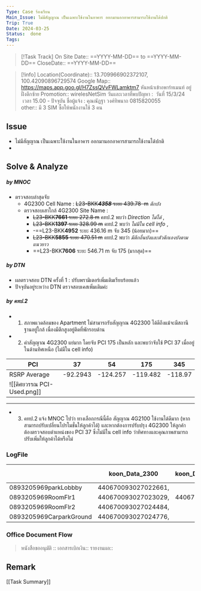 ```yaml
---
Type: Case ร้องเรียน
Main_Issue: ไม่มีสัญญาณ เป็นเฉพาะใช้งานในอาคาร ออกมานอกอาคารสามารถใช้งานได้ปกติ
Trip: True
Date: 2024-03-25
Status:  done
Tags: 
---
```


>[!Task Track]
>On Site Date::   ==YYYY-MM-DD==  to ==YYYY-MM-DD==
>CloseDate::   ==YYYY-MM-DD==

>[!info]
>Location(Coordinate)::  13.709966902372107, 100.42090896729574
>Google Map:: https://maps.app.goo.gl/H7ZssQVvFWLamktm7 หันหน้าเข้าอพาร์ทเมนท์ อยู่ฝั่งตึกซ้าย
>Promotion:: wirelesNetSim
>วันและเวลาที่พบปัญหา :  วันที่ 15/3/24  เวลา 15.00 - ปัจจุบัน
>ชื่อผู้แจ้ง : คุณณัฏฐา วงศ์ทิพนาถ 0815820055  
>other:: มี 3 SIM ซื้อให้พนักงานใช้ 3 คน
>


## Issue
- ไม่มีสัญญาณ เป็นเฉพาะใช้งานในอาคาร ออกมานอกอาคารสามารถใช้งานได้ปกติ
- 

## Solve & Analyze
##### by MNOC
- ตรวจสอบล่าสุดจับ 
	- 4G2300 Cell Name : ~~L23-BKK***4358*** ระยะ 439.78  m~~ *ตึกบัง*
	- ตรวจสอบเสาใกล้ 4G2300 Site Name :  
		- ~~L23-BKK**7661** ระยะ 272.8 m~~ คทป.2 พบว่า *Direction ไม่ได้*  , 
		- ~~L23-BKK**1397** ระยะ 328.99 m~~  คทป.2 พบว่า *ไม่มีใน cell info* , 
		- -==L23-BKK**4952** ระยะ 436.16 m จับ 345 (น้อยมาก)==
		- ~~L23-BKK**5855** ระยะ 470.51 m~~  คทป.2 พบว่า *มีตึกอื่นบังและตัวตึกเองบังตามแนวยาว* 
		- ==L23-BKK**7606** ระยะ 546.71 m จับ 175 (มากสุด)==
##### by DTN
- ผลตรวจสอบ DTN ครั้งที่ 1 : ปรับพรามิเตอร์เพิ่มเติมเรียบร้อยแล้ว
- ปัจจุบันอยู่ระหว่าง DTN ตรวจสอบเคสเพิ่มเติมค่ะ
##### by คทป.2
- 1. สภาพแวดล้อมของ Apartment ไม่สามารถรับสัญญาณ 4G2300 ได้ดีถึงแม้จะมีสถานีฐานอยู่ใกล้ เนื่องมีตึกสูงอยู่ติดที่พักรอบด้าน
- 2. ค่าสัญญาณ 4G2300 แย่มาก โดยจับ PCI 175 เป็นหลัก และพบว่าจับใช้ PCI 37 เมื่ออยู่ในด้านทิศเหนือ (ไม่มีใน cell info)

| PCI                                  | 37       | 54       | 175      | 345     |
| ------------------------------------ | -------- | -------- | -------- | ------- |
| RSRP Average                         | -92.2943 | -124.257 | -119.482 | -118.97 |
| ![[ดิศยวรรณ PCI-Used.png]] |          |          |          |         |

---
- 3. คทป.2 แจ้ง MNOC ไปว่า ทางเลือกกรณีนี้คือ สัญญาณ 4G2100 ใช้งานได้ดีมาก (หากสามารถปรับเปลี่ยนโปรโมชั่นให้ลูกค้าได้) และหากต้องการปรับปรุง 4G2300 ให้ลูกค้า ต้องตรวจสอบตำแหน่งของ PCI 37 ซึ่งไม่มีใน cell info ว่าทิศทางและคุณภาพสามารถปรับเพิ่มให้ลูกค้าได้หรือไม่


### LogFile

|                         | koon_Data_2300      | koon_Data_2300_noAirplane | Script 3 | Script 4 | Script 5 |
| ----------------------- | ------------------- | ------------------------- | -------- | -------- | -------- |
| 0893205969parkLobbby    | 440670093027022661, |                           |          |          |          |
| 0893205969RoomFlr1      | 440670093027023029, | 440670093027023618,       |          |          |          |
| 0893205969RoomFlr2      | 440670093027024484, |                           |          |          |          |
| 0893205969CarparkGround | 440670093027024776, |                           |          |          |          |


### Office Document Flow
>หนังสือขออนุมัติ :: 
>เอกสารเบิกเงิน::
>รายงานผล::

## Remark





[[Task Summary]]




